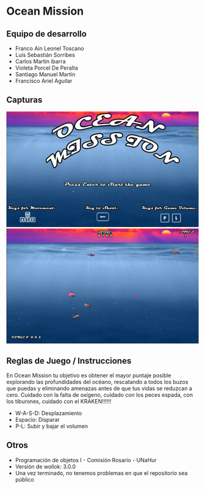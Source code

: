# Ocean Mission

## Equipo de desarrollo

- Franco Ain Leonel Toscano
- Luís Sebastián Sorribes
- Carlos Martín ibarra
- Violeta Porcel De Peralta
- Santiago Manuel Martín
- Francisco Ariel Aguilar

## Capturas

<img src="/capturas/captura 1.png"/>
<img src="/capturas/captura 2.png"/>

## Reglas de Juego / Instrucciones

En Ocean Mission tu objetivo es obtener el mayor puntaje posible explorando las profundidades del océano, rescatando a todos los buzos que puedas y eliminando amenazas antes de que tus vidas se reduzcan a cero.
Cuidado con la falta de oxígeno, cuidado con los peces espada, con los tiburones, cuidado con el KRAKEN!!!!!!

- W-A-S-D: Desplazamiento
- Espacio: Disparar
- P-L: Subir y bajar el volumen


## Otros

- Programación de objetos I - Comisión Rosario - UNaHur
- Versión de wollok: 3.0.0
- Una vez terminado, no tenemos problemas en que el repositorio sea público
